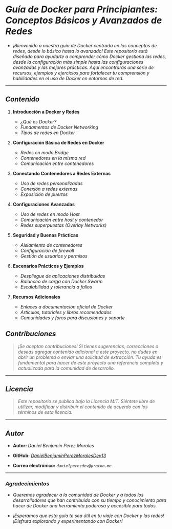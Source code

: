 <!-- Autor: Daniel Benjamin Perez Morales -->
<!-- GitHub: https://github.com/DanielBenjaminPerezMoralesDev13 -->
<!-- Gitlab: https://gitlab.com/DanielBenjaminPerezMoralesDev13 -->
<!-- Correo electrónico: danielperezdev@proton.me -->
# ***Guía de Docker para Principiantes: Conceptos Básicos y Avanzados de Redes***

- *¡Bienvenido a nuestra guía de Docker centrada en los conceptos de redes, desde lo básico hasta lo avanzado! Este repositorio está diseñado para ayudarte a comprender cómo Docker gestiona las redes, desde la configuración más simple hasta las configuraciones avanzadas y las mejores prácticas. Aquí encontrarás una serie de recursos, ejemplos y ejercicios para fortalecer tu comprensión y habilidades en el uso de Docker en entornos de red.*

---

## ***Contenido***

1. **Introducción a Docker y Redes**
    - *¿Qué es Docker?*
    - *Fundamentos de Docker Networking*
    - *Tipos de redes en Docker*

2. **Configuración Básica de Redes en Docker**
    - *Redes en modo Bridge*
    - *Contenedores en la misma red*
    - *Comunicación entre contenedores*

3. **Conectando Contenedores a Redes Externas**
    - *Uso de redes personalizadas*
    - *Conexión a redes externas*
    - *Exposición de puertos*

4. **Configuraciones Avanzadas**
    - *Uso de redes en modo Host*
    - *Comunicación entre host y contenedor*
    - *Redes superpuestas (Overlay Networks)*

5. **Seguridad y Buenas Prácticas**
    - *Aislamiento de contenedores*
    - *Configuración de firewall*
    - *Gestión de usuarios y permisos*

6. **Escenarios Prácticos y Ejemplos**
    - *Despliegue de aplicaciones distribuidas*
    - *Balanceo de carga con Docker Swarm*
    - *Escalabilidad y tolerancia a fallos*

7. **Recursos Adicionales**
    - *Enlaces a documentación oficial de Docker*
    - *Artículos, tutoriales y libros recomendados*
    - *Comunidades y foros para discusiones y soporte*

## ***Contribuciones***

> *¡Se aceptan contribuciones! Si tienes sugerencias, correcciones o deseas agregar contenido adicional a este proyecto, no dudes en abrir un problema o enviar una solicitud de extracción. Tu ayuda es fundamental para hacer de este proyecto una referencia completa y actualizada para la comunidad de desarrollo.*

---

## ***Licencia***

> *Este repositorio se publica bajo la Licencia MIT. Siéntete libre de utilizar, modificar y distribuir el contenido de acuerdo con los términos de esta licencia.*

---

## ***Autor***

- **Autor:** *Daniel Benjamin Perez Morales*

- **GitHub:** *[DanielBenjaminPerezMoralesDev13](https://github.com/DanielBenjaminPerezMoralesDev13 "https://github.com/DanielBenjaminPerezMoralesDev13")*

- **Correo electrónico:** *`danielperezdev@proton.me`*

---

### ***Agradecimientos***

- *Queremos agradecer a la comunidad de Docker y a todos los desarrolladores que han contribuido con su tiempo y conocimiento para hacer de Docker una herramienta poderosa y accesible para todos.*

- *¡Esperamos que esta guía te sea útil en tu viaje con Docker y las redes! ¡Disfruta explorando y experimentando con Docker!*
